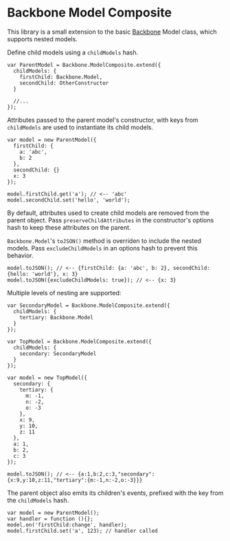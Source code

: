 # Backbone Model Composite

This library is a small extension to the basic [Backbone](http://backbonejs.org/) Model class, which supports nested models.

Define child models using a `childModels` hash.

    var ParentModel = Backbone.ModelComposite.extend({
      childModels: {
        firstChild: Backbone.Model,
        secondChild: OtherConstructor
      }
      
      //...
    });

Attributes passed to the parent model's constructor, with keys from `childModels` are used to instantiate its child models.

    var model = new ParentModel({
      firstChild: {
        a: 'abc',
        b: 2
      },
      secondChild: {}
      x: 3
    });
    
    model.firstChild.get('a'); // <-- 'abc'
    model.secondChild.set('hello', 'world');

By default, attributes used to create child models are removed from the parent object. Pass `preserveChildAttributes` in the constructor's options hash to keep these attributes on the parent.

`Backbone.Model`'s `toJSON()` method is overriden to include the nested models. Pass `excludeChildModels` in an options hash to prevent this behavior.

    model.toJSON(); // <-- {firstChild: {a: 'abc', b: 2}, secondChild: {hello: 'world'}, x: 3}    
    model.toJSON({excludeChildModels: true}); // <-- {x: 3}    

Multiple levels of nesting are supported:

    var SecondaryModel = Backbone.ModelComposite.extend({
      childModels: {
        tertiary: Backbone.Model
      }
    });
    
    var TopModel = Backbone.ModelComposite.extend({
      childModels: {
        secondary: SecondaryModel 
      }
    });
    
    var model = new TopModel({
      secondary: {
        tertiary: {
          m: -1, 
          n: -2, 
          o: -3
        },
        x: 9,
        y: 10,
        z: 11
      },
      a: 1,
      b: 2,
      c: 3
    });
    
    model.toJSON(); // <-- {a:1,b:2,c:3,"secondary":{x:9,y:10,z:11,"tertiary":{m:-1,n:-2,o:-3}}}


The parent object also emits its children's events, prefixed with the key from the `childModels` hash.

    var model = new ParentModel();
    var handler = function (){};
    model.on('firstChild:change', handler);
    model.firstChild.set('a', 123); // handler called
  
